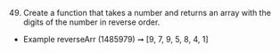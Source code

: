 49. Create a function that takes a number and returns an array with the digits of the number in reverse order.

- Example reverseArr (1485979) ➞ [9, 7, 9, 5, 8, 4, 1]
